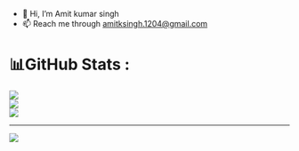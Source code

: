 - 👋 Hi, I’m Amit kumar singh
- 📫 Reach me through amitksingh.1204@gmail.com
<!---
amitksingh0880/amitksingh0880 is a ✨ special ✨ repository because its `README.md` (this file) appears on your GitHub profile.
You can click the Preview link to take a look at your changes.
--->
# 📊GitHub Stats :
![](https://github-readme-stats.vercel.app/api?username=amitksingh0880&theme=default&hide_border=false&include_all_commits=true&count_private=false)<br/>
![](https://github-readme-streak-stats.herokuapp.com/?user=amitksingh0880&theme=default&hide_border=false)<br/>
![](https://github-readme-stats.vercel.app/api/top-langs/?username=amitksingh0880&theme=default&hide_border=false&include_all_commits=true&count_private=false&layout=compact)

---
[![](https://visitcount.itsvg.in/api?id=amitksingh0880&icon=0&color=0)](https://visitcount.itsvg.in)
